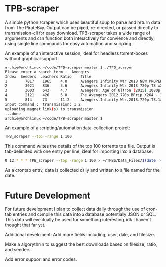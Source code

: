 # TPB-scraper
A simple python scraper which uses beautiful soup to parse and return data from The PirateBay. Output can be piped, re-directed, or passed directly to transmission-cli for easy download. TPB-scraper takes a wide range of arguments and can function both interactively for convience and directly; using single line commands for easy automation and scripting.

An example of an interactive session, ideal for headless torrent-boxes without graphical support:
```bash
archie@archlinux ~/code/TPB-scraper master $ ./TPB_scraper
Please enter a search term :  Avengers
Index  Seeders  Leachers Ratio    Title
1        7817    1965    4.0      Avengers Infinity War 2018 NEW PROPER 720p HD-CAM X264 HQ-CPG
2        3021    836     3.6      Avengers Infinity War 2018 720p TS x264 AAC TiTAN
3        3003    643     4.7      Avengers: Age of Ultron (2015) 1080p BrRip x264 - YIFY
4        2121    426     5.0      The Avengers 2012 720p BRrip X264 - 1GB - YIFY
5        814     73      11.2     Avengers.Infinity War.2018.720p.TS.1xBet
input command :  transmission: 1 2
uploading magnet link(s) to transmission
...done
archie@archlinux ~/code/TPB-scraper master $
```

An example of a scripting/automation data-collection project: 
```bash
TPB_scraper --top -range 1 100
```
This command writes the details of the top 100 torrents to a file. Output is tab-delimited with one entry per line, ideal for importing into a database.
```bash
0 12 * * * TPB_scraper --top -range 1 100 > ~/TPBS/Data_Files/$(date '+%Y-%m-%d')
```
As a crontab entry, data is collected daily and written to a file named for the date.

# Future Development
For future development I plan to collect data daily through the use of cron-tab entries and compile this data into a database potentially JSON or SQL. This data will eventually be used for something interesting, idk I haven't thought that far yet.

Additional develoment:
Add more fields including; user, date, and filesize.

Make a algorythmn to suggest the best downloads based on filesize, ratio, and seeders.

Add error support and error codes.


